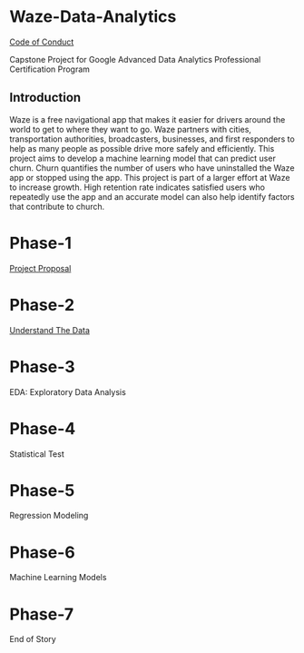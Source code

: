 # Waze-Data-Analytics

[Code of Conduct](./CODE_OF_CONDUCT.md)

Capstone Project for Google Advanced Data Analytics Professional Certification Program

## Introduction

Waze is a free navigational app that makes it easier for drivers around the world to get to where they want to go.  Waze partners with cities, transportation authorities, broadcasters, businesses, and first responders to help as many people as possible drive more safely and efficiently.  This project aims to develop a machine learning model that can predict user churn.  Churn quantifies the number of users who have uninstalled the Waze app or stopped using the app.  This project is part of a larger effort at Waze to increase growth.  High retention rate indicates satisfied users who repeatedly use the app and an accurate model can also help identify factors that contribute to church.

# Phase-1

[Project Proposal](./Phase-1)

# Phase-2

[Understand The Data](./Phase-2)

# Phase-3

EDA: Exploratory Data Analysis

# Phase-4

Statistical Test

# Phase-5

Regression Modeling

# Phase-6

Machine Learning Models

# Phase-7

End of Story
